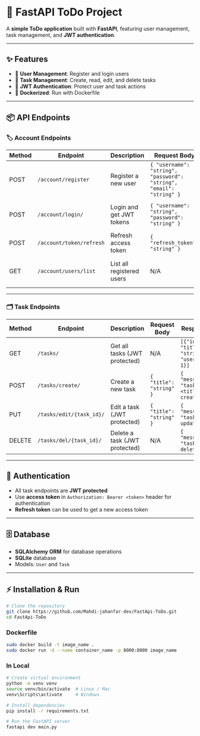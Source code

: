 # 🚀 FastAPI ToDo Project

A **simple ToDo application** built with **FastAPI**, featuring user management, task management, and **JWT authentication**.  

---

## ✨ Features

- 👤 **User Management**: Register and login users  
- 📝 **Task Management**: Create, read, edit, and delete tasks  
- 🔐 **JWT Authentication**: Protect user and task actions
- 🐋 **Dockerized**: Run with Dockerfile

---

## 📦 API Endpoints

### 🏷 Account Endpoints

| Method | Endpoint | Description | Request Body | Response |
|--------|---------|-------------|--------------|----------|
| POST   | `/account/register` | Register a new user | `{ "username": "string", "password": "string", "email": "string" }` | `{ "message": "user: <username> registered" }` |
| POST   | `/account/login/` | Login and get JWT tokens | `{ "username": "string", "password": "string" }` | `{ "access_token": "string", "refresh_token": "string" }` |
| POST   | `/account/token/refresh` | Refresh access token | `{ "refresh_token": "string" }` | `{ "access_token": "string" }` |
| GET    | `/account/users/list` | List all registered users | N/A | `[{ "id": 1, "username": "string", "email": "string" }]` |

---

### 🗂 Task Endpoints

| Method | Endpoint | Description | Request Body | Response |
|--------|---------|-------------|--------------|----------|
| GET    | `/tasks/` | Get all tasks (JWT protected) | N/A | `[{"id": 1, "title": "string", "user_id": 1}]` |
| POST   | `/tasks/create/` | Create a new task | `{ "title": "string" }` | `{ "message": "task: <title> created" }` |
| PUT    | `/tasks/edit/{task_id}/` | Edit a task (JWT protected) | `{ "title": "string" }` | `{ "message": "task updated" }` |
| DELETE | `/tasks/del/{task_id}/` | Delete a task (JWT protected) | N/A | `{ "message": "task deleted" }` |

---

## 🔑 Authentication

- All task endpoints are **JWT protected**  
- Use **access token** in `Authorization: Bearer <token>` header for authentication  
- **Refresh token** can be used to get a new access token  

---

## 🗄 Database

- **SQLAlchemy ORM** for database operations  
- **SQLite** database  
- Models: `User` and `Task`  

---

## ⚡ Installation & Run
```bash
# Clone the repository
git clone https://github.com/Mahdi-jahanfar-dev/FastApi-ToDo.git
cd FastApi-ToDo
```

### Dockerfile
```bash
sudo docker build -t image_name .
sudo docker run -d --name container_name -p 8000:8000 image_name
```

### In Local
```bash
# Create virtual environment
python -m venv venv
source venv/bin/activate  # Linux / Mac
venv\Scripts\activate     # Windows

# Install dependencies
pip install -r requirements.txt

# Run the FastAPI server
fastapi dev main.py
```
